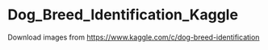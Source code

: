 # Dog_Breed_Identification_Kaggle
Download images from 
https://www.kaggle.com/c/dog-breed-identification
